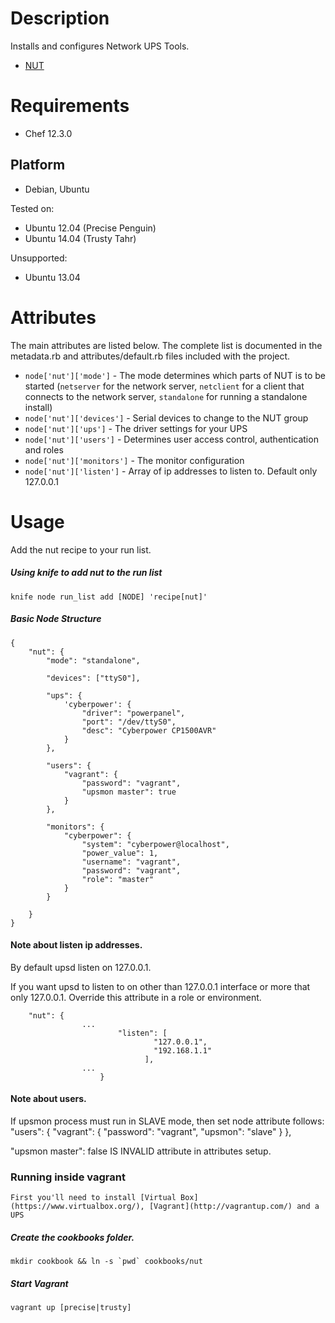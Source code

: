 # Description

Installs and configures Network UPS Tools.

* [NUT](http://www.networkupstools.org)

# Requirements

* Chef 12.3.0

## Platform


* Debian, Ubuntu

Tested on:

* Ubuntu 12.04 (Precise Penguin)
* Ubuntu 14.04 (Trusty Tahr)

Unsupported:

* Ubuntu 13.04

# Attributes

The main attributes are listed below. The complete list is documented in the metadata.rb and attributes/default.rb files included with the project.

* `node['nut']['mode']` - The mode determines which parts of NUT is to be started (`netserver` for the network server, `netclient` for a client that connects to the network server, `standalone` for running a standalone install)
* `node['nut']['devices']` - Serial devices to change to the NUT group
* `node['nut']['ups']` - The driver settings for your UPS
* `node['nut']['users']` - Determines user access control, authentication and roles
* `node['nut']['monitors']` - The monitor configuration
* `node['nut']['listen']` - Array of ip addresses to listen to. Default only 127.0.0.1

# Usage

Add the nut recipe to your run list.

##### Using knife to add nut to the run list
	knife node run_list add [NODE] 'recipe[nut]'

##### Basic Node Structure
	{
		"nut": {
			"mode": "standalone",

			"devices": ["ttyS0"],

			"ups": {
				'cyberpower': {
					"driver": "powerpanel",
					"port": "/dev/ttyS0",
					"desc": "Cyberpower CP1500AVR"
				}
			},

			"users": {
				"vagrant": {
					"password": "vagrant",
					"upsmon master": true
				}
			},

			"monitors": {
				"cyberpower": {
					"system": "cyberpower@localhost",
					"power_value": 1,
					"username": "vagrant",
					"password": "vagrant",
					"role": "master"
				}
			}

		}
	}

#### Note about listen ip addresses.
By default upsd listen on 127.0.0.1.

If you want upsd to listen to on other than 127.0.0.1 interface or more that only 127.0.0.1.
Override this attribute in a role or environment.

		"nut": {
                    ...
                            "listen": [
                                    "127.0.0.1",
                                    "192.168.1.1"
                                  ],
                    ...
                        }



#### Note about users.

If upsmon process must run in SLAVE mode, then set node attribute follows:
"users": {
				"vagrant": {
					"password": "vagrant",
					"upsmon": "slave"
				}
			},

"upsmon master": false IS INVALID attribute in attributes setup.

### Running inside vagrant
	First you'll need to install [Virtual Box](https://www.virtualbox.org/), [Vagrant](http://vagrantup.com/) and a UPS

##### Create the cookbooks folder.
	mkdir cookbook && ln -s `pwd` cookbooks/nut

##### Start Vagrant
	vagrant up [precise|trusty]

